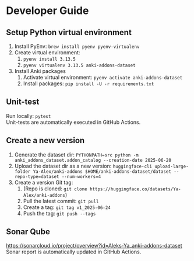 # Developer Guide

## Setup Python virtual environment
1. Install PyEnv: `brew install pyenv pyenv-virtualenv`
2. Create virtual environment:
    1. `pyenv install 3.13.5`
    2. `pyenv virtualenv 3.13.5 anki-addons-dataset`
3. Install Anki packages
    1. Activate virtual environment: `pyenv activate anki-addons-dataset`
    2. Install packages: `pip install -U -r requirements.txt`

## Unit-test
Run locally: `pytest`  
Unit-tests are automatically executed in GitHub Actions.

## Create a new version
1. Generate the dataset dir: `PYTHONPATH=src python -m anki_addons_dataset.addon_catalog --creation-date 2025-06-20`
2. Upload the dataset dir as a new version: `huggingface-cli upload-large-folder Ya-Alex/anki-addons $HOME/anki-addons-dataset/dataset --repo-type=dataset --num-workers=4`
3. Create a version Git tag:
    1. (Repo is cloned: `git clone https://huggingface.co/datasets/Ya-Alex/anki-addons`)
    2. Pull the latest commit: `git pull`
    3. Create a tag: `git tag v1_2025-06-24`
    4. Push the tag: `git push --tags`

## Sonar Qube
https://sonarcloud.io/project/overview?id=Aleks-Ya_anki-addons-dataset  
Sonar report is automatically updated in GitHub Actions.